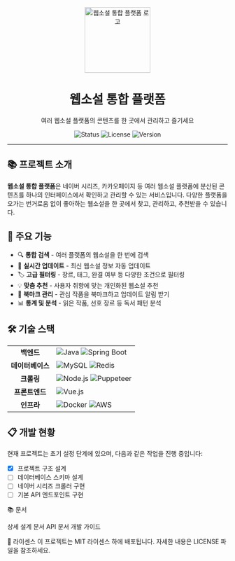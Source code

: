<div align="center">
  <img src="https://via.placeholder.com/150?text=WebNovel" alt="웹소설 통합 플랫폼 로고" width="150" height="150">
  <h1>웹소설 통합 플랫폼</h1>
  <p>여러 웹소설 플랫폼의 콘텐츠를 한 곳에서 관리하고 즐기세요</p>
  
  <div>
    <img src="https://img.shields.io/badge/status-development-blue" alt="Status">
    <img src="https://img.shields.io/badge/license-MIT-green" alt="License">
    <img src="https://img.shields.io/badge/version-0.1.0-orange" alt="Version">
  </div>
</div>

---

## 📚 프로젝트 소개

**웹소설 통합 플랫폼**은 네이버 시리즈, 카카오페이지 등 여러 웹소설 플랫폼에 분산된 콘텐츠를 하나의 인터페이스에서 확인하고 관리할 수 있는 서비스입니다. 다양한 플랫폼을 오가는 번거로움 없이 좋아하는 웹소설을 한 곳에서 찾고, 관리하고, 추천받을 수 있습니다.

## 🎯 주요 기능

- 🔍 **통합 검색** - 여러 플랫폼의 웹소설을 한 번에 검색
- 🔄 **실시간 업데이트** - 최신 웹소설 정보 자동 업데이트
- 🏷️ **고급 필터링** - 장르, 태그, 완결 여부 등 다양한 조건으로 필터링
- 💡 **맞춤 추천** - 사용자 취향에 맞는 개인화된 웹소설 추천
- 🔖 **북마크 관리** - 관심 작품을 북마크하고 업데이트 알림 받기
- 📊 **통계 및 분석** - 읽은 작품, 선호 장르 등 독서 패턴 분석

## 🛠️ 기술 스택

<table>
  <tr>
    <td align="center"><strong>백엔드</strong></td>
    <td>
      <img src="https://img.shields.io/badge/Java-007396?style=flat&logo=java&logoColor=white" alt="Java">
      <img src="https://img.shields.io/badge/Spring_Boot-6DB33F?style=flat&logo=spring-boot&logoColor=white" alt="Spring Boot">
    </td>
  </tr>
  <tr>
    <td align="center"><strong>데이터베이스</strong></td>
    <td>
      <img src="https://img.shields.io/badge/MySQL-4479A1?style=flat&logo=mysql&logoColor=white" alt="MySQL">
      <img src="https://img.shields.io/badge/Redis-DC382D?style=flat&logo=redis&logoColor=white" alt="Redis">
    </td>
  </tr>
  <tr>
    <td align="center"><strong>크롤링</strong></td>
    <td>
      <img src="https://img.shields.io/badge/Node.js-339933?style=flat&logo=node.js&logoColor=white" alt="Node.js">
      <img src="https://img.shields.io/badge/Puppeteer-40B5A4?style=flat&logo=puppeteer&logoColor=white" alt="Puppeteer">
    </td>
  </tr>
  <tr>
    <td align="center"><strong>프론트엔드</strong></td>
    <td>
      <img src="https://img.shields.io/badge/Vue.js-4FC08D?style=flat&logo=vue.js&logoColor=white" alt="Vue.js">
    </td>
  </tr>
  <tr>
    <td align="center"><strong>인프라</strong></td>
    <td>
      <img src="https://img.shields.io/badge/Docker-2496ED?style=flat&logo=docker&logoColor=white" alt="Docker">
      <img src="https://img.shields.io/badge/AWS-232F3E?style=flat&logo=amazon-aws&logoColor=white" alt="AWS">
    </td>
  </tr>
</table>

## 📋 개발 현황

현재 프로젝트는 초기 설정 단계에 있으며, 다음과 같은 작업을 진행 중입니다:

- [x] 프로젝트 구조 설계
- [ ] 데이터베이스 스키마 설계
- [ ] 네이버 시리즈 크롤러 구현
- [ ] 기본 API 엔드포인트 구현

📚 문서

상세 설계 문서
API 문서
개발 가이드


📄 라이센스
이 프로젝트는 MIT 라이센스 하에 배포됩니다. 자세한 내용은 LICENSE 파일을 참조하세요.
